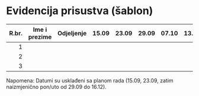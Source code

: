# Evidencija prisustva (šablon)

| R.br. | Ime i prezime | Odjeljenje | 15.09 | 23.09 | 29.09 | 07.10 | 13.10 | 21.10 | 27.10 | 04.11 | 10.11 | 18.11 | 24.11 | 02.12 | 08.12 | 16.12 | Ukupno | Potpis roditelja/saglasnost |
|------:|----------------|------------|-------|-------|-------|-------|-------|-------|-------|-------|-------|-------|-------|-------|-------|-------|--------|------------------------------|
| 1     |                |            |       |       |       |       |       |       |       |       |       |       |       |       |       |       |        |                              |
| 2     |                |            |       |       |       |       |       |       |       |       |       |       |       |       |       |       |        |                              |
| 3     |                |            |       |       |       |       |       |       |       |       |       |       |       |       |       |       |        |                              |

Napomena: Datumi su usklađeni sa planom rada (15.09, 23.09, zatim naizmjenično pon/uto od 29.09 do 16.12).
